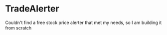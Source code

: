 # TradeAlerter
Couldn't find a free stock price alerter that met my needs, so I am building it from scratch
